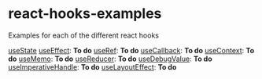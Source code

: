 # react-hooks-examples
Examples for each of the different react hooks

[useState](https://github.com/mlefebvr/react-hooks-examples/tree/main/usestate)
[useEffect](https://github.com/mlefebvr/react-hooks-examples/tree/main/useeffect): **To do**
[useRef](https://github.com/mlefebvr/react-hooks-examples/tree/main/useref): **To do**
[useCallback](https://github.com/mlefebvr/react-hooks-examples/tree/main/usecallback): **To do**
[useContext](https://github.com/mlefebvr/react-hooks-examples/tree/main/usecontext): **To do**
[useMemo](https://github.com/mlefebvr/react-hooks-examples/tree/main/usememo): **To do**
[useReducer](https://github.com/mlefebvr/react-hooks-examples/tree/main/usereducer): **To do**
[useDebugValue](https://github.com/mlefebvr/react-hooks-examples/tree/main/usedebugvalue): **To do**
[useImperativeHandle](https://github.com/mlefebvr/react-hooks-examples/tree/main/useimperativehandle): **To do**
[useLayoutEffect](https://github.com/mlefebvr/react-hooks-examples/tree/main/uselayouteffect): **To do**
